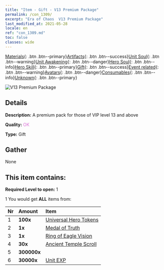 ```yaml
---
title: "Item - Gift - V13 Premium Package"
permalink: /con_1309/
excerpt: "Era of Chaos  V13 Premium Package"
last_modified_at: 2021-05-28
locale: en
ref: "con_1309.md"
toc: false
classes: wide
---
```

 [Materials](/Items/){: .btn .btn--primary}[Artifacts](/Items/Artifacts/){: .btn .btn--success}[Unit Soul](/Items/UnitSoul/){: .btn .btn--warning}[Unit Awakening](/Items/UnitAwakening/){: .btn .btn--danger}[Hero Soul](/Items/HeroSoul/){: .btn .btn--info}[Hero Skill](/Items/HeroSkill/){: .btn .btn--primary}[Gift](/Items/Gift/){: .btn .btn--success}[Event related](/Items/Events/){: .btn .btn--warning}[Avatars](/Items/Avatars/){: .btn .btn--danger}[Consumables](/Items/Consumables/){: .btn .btn--info}[Unknown](/Items/Unknown/){: .btn .btn--primary}

 ![V13 Premium Package](/images/t/i_905013.png)

## Details
 **Description:** A premium pack for those of VIP level 13 and above

 **Quality:** <span style="color: #DA70D6">OK</span>

 **Type:** Gift

## Gather

  None

## This item contains:

 **Required Level to open:** 1

 1 You would get **ALL** items  from:

  | Nr | Amount |     Item    |
  |:---|:-------|:------------|
  | 1 |  **100x** | [Universal Hero Tokens](/Items/her_358/) |  | 
  | 2 |  **1x** | [Medal of Truth](/Items/art_134/) |  | 
  | 3 |  **1x** | [Ring of Eagle Vision](/Items/art_135/) |  | 
  | 4 |  **30x** | [Ancient Temple Scroll](/Items/con_697/) |  | 
  | 5 |  **300000x** | <i class="fas fa-coins"/> |  | 
  | 6 |  **30000x** | [Unit EXP](/Items/con_902/) |  | 
